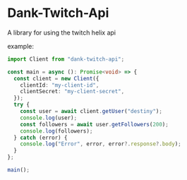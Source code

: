 # Dank-Twitch-Api

A library for using the twitch helix api

example:

```ts
import Client from "dank-twitch-api";

const main = async (): Promise<void> => {
  const client = new Client({
    clientId: "my-client-id",
    clientSecret: "my-client-secret",
  });
  try {
    const user = await client.getUser("destiny");
    console.log(user);
    const followers = await user.getFollowers(200);
    console.log(followers);
  } catch (error) {
    console.log("Error", error, error?.response?.body);
  }
};

main();
```
